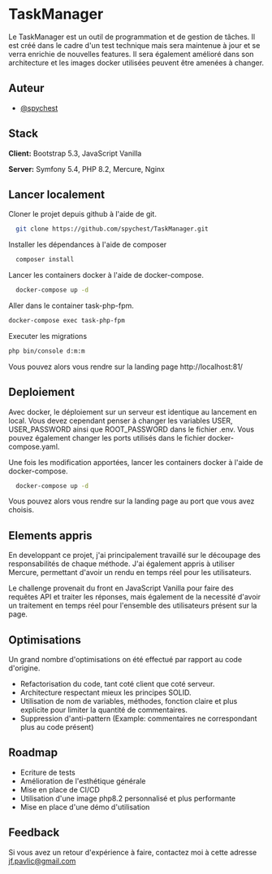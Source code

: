 
# TaskManager
Le TaskManager est un outil de programmation et de gestion de tâches. 
Il est créé dans le cadre d'un test technique mais sera maintenue à jour et se verra 
enrichie de nouvelles features. Il sera également amélioré dans son architecture et les 
images docker utilisées peuvent être amenées à changer.

## Auteur
- [@spychest](https://www.github.com/spychest)


## Stack
**Client:** Bootstrap 5.3, JavaScript Vanilla

**Server:** Symfony 5.4, PHP 8.2, Mercure, Nginx

## Lancer localement
Cloner le projet depuis github à l'aide de git.
```bash
  git clone https://github.com/spychest/TaskManager.git
```
Installer les dépendances à l'aide de composer
```bash
  composer install
```
Lancer les containers docker à l'aide de docker-compose.
```bash
  docker-compose up -d
```
Aller dans le container task-php-fpm.
```bash
docker-compose exec task-php-fpm
```
Executer les migrations
```bash
php bin/console d:m:m
```
Vous pouvez alors vous rendre sur la landing page http://localhost:81/


## Deploiement
Avec docker, le déploiement sur un serveur est identique au lancement en local. 
Vous devez cependant penser à changer les variables USER, USER_PASSWORD ainsi que 
ROOT_PASSWORD dans le fichier .env. Vous pouvez également changer les ports utilisés 
dans le fichier docker-compose.yaml.

Une fois les modification apportées, lancer les containers docker à l'aide de 
docker-compose.
```bash
  docker-compose up -d
```
Vous pouvez alors vous rendre sur la landing page au port que vous avez choisis.

## Elements appris
En developpant ce projet, j'ai principalement travaillé sur le découpage des 
responsabilités de chaque méthode. J'ai également appris à utiliser Mercure, 
permettant d'avoir un rendu en temps réel pour les utilisateurs.

Le challenge provenait du front en JavaScript Vanilla pour faire des requêtes API et 
traiter les réponses, mais également de la necessité d'avoir un traitement en temps 
réel pour l'ensemble des utilisateurs présent sur la page.

## Optimisations
Un grand nombre d'optimisations on été effectué par rapport au code d'origine.
- Refactorisation du code, tant coté client que coté serveur. 
- Architecture respectant mieux les principes SOLID. 
- Utilisation de nom de variables, méthodes, fonction claire et plus explicite pour limiter la quantité de commentaires.
- Suppression d'anti-pattern (Example: commentaires ne correspondant plus au code présent)

## Roadmap
- Ecriture de tests
- Amélioration de l'esthétique générale
- Mise en place de CI/CD
- Utilisation d'une image php8.2 personnalisé et plus performante
- Mise en place d'une démo d'utilisation


## Feedback
Si vous avez un retour d'expérience à faire, contactez moi à cette adresse jf.pavlic@gmail.com
